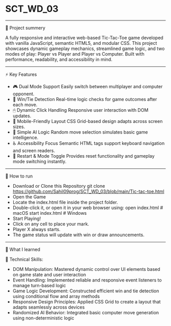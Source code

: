 # SCT_WD_03

------

📌 Project summery

  A fully responsive and interactive web-based Tic-Tac-Toe game developed with vanilla JavaScript, semantic HTML5, and modular CSS.
  This project showcases dynamic gameplay mechanics, streamlined game logic, and two modes of play: Player vs Player and Player vs Computer.
  Built with performance, readability, and accessibility in mind.

------

⚡ Key Features

- 🎮 Dual Mode Support Easily switch between multiplayer and computer opponent.
- 🧠 Win/Tie Detection Real-time logic checks for game outcomes after each move.
- 🖱 Dynamic Click Handling Responsive user interaction with DOM updates.
- 📱 Mobile-Friendly Layout CSS Grid-based design adapts across screen sizes.
- 🧠 Simple AI Logic Random move selection simulates basic game intelligence.
- ♿ Accessibility Focus Semantic HTML tags support keyboard navigation and screen readers. 
- 🔄 Restart & Mode Toggle Provides reset functionality and gameplay mode switching instantly.

------

🚀 How to run

- Download or Clone this Repository git clone https://github.com/Sahil09prog/SCT_WD_03/blob/main/Tic-tac-toe.html
- Open the Game
- Locate the index.html file inside the project folder.
- Double-click it, or open it in your web browser using: open index.html # macOS start index.html # Windows
- Start Playing!
- Click on any cell to place your mark.
- Player X always starts.
- The game status will update with win or draw announcements.

------

🧠 What I learned

🔧 Technical Skills:
- DOM Manipulation: Mastered dynamic control over UI elements based on game state and user interaction
- Event Handling: Implemented reliable and responsive event listeners to manage turn-based logic
- Game Logic Development: Constructed efficient win and tie detection using conditional flow and array methods
- Responsive Design Principles: Applied CSS Grid to create a layout that adapts seamlessly across devices
- Randomized AI Behavior: Integrated basic computer move generation using non-deterministic logic

  





